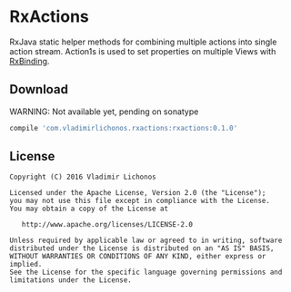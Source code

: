 RxActions
=========

RxJava static helper methods for combining multiple actions into single action stream. Action1s is used to set properties on multiple Views with [RxBinding][rxbinding].

Download
--------

WARNING: Not available yet, pending on sonatype
```groovy
compile 'com.vladimirlichonos.rxactions:rxactions:0.1.0'
```

License
-------

    Copyright (C) 2016 Vladimir Lichonos

    Licensed under the Apache License, Version 2.0 (the "License");
    you may not use this file except in compliance with the License.
    You may obtain a copy of the License at

       http://www.apache.org/licenses/LICENSE-2.0

    Unless required by applicable law or agreed to in writing, software
    distributed under the License is distributed on an "AS IS" BASIS,
    WITHOUT WARRANTIES OR CONDITIONS OF ANY KIND, either express or implied.
    See the License for the specific language governing permissions and
    limitations under the License.





 [rxbinding]: https://github.com/JakeWharton/RxBinding